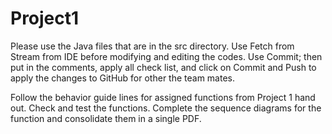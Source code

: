 # Project1
Please use the Java files that are in the src directory. Use Fetch from Stream from
IDE before modifying and editing the codes. Use Commit; then put in the comments,
apply all check list, and click on Commit and Push to apply the changes to GitHub for
other the team mates.

Follow the behavior guide lines for assigned functions from Project 1 hand out. Check
and test the functions. Complete the sequence diagrams for the function and consolidate
them in a single PDF.
